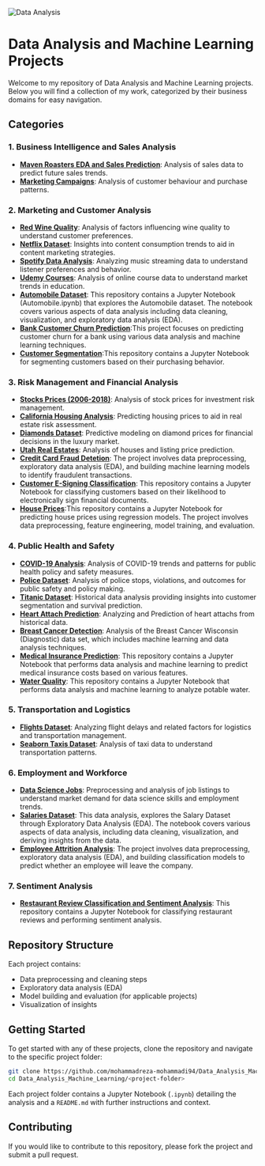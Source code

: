 ![Data Analysis](https://www.simplilearn.com/ice9/free_resources_article_thumb/Business_Analytics_vs_Data_Analytics.jpg)


# Data Analysis and Machine Learning Projects

Welcome to my repository of Data Analysis and Machine Learning projects. Below you will find a collection of my work, categorized by their business domains for easy navigation.

## Categories

### 1. Business Intelligence and Sales Analysis
- **[Maven Roasters EDA and Sales Prediction](https://github.com/mohammadreza-mohammadi94/Data_Analysis_Machine_Learning/tree/main/Maven%20Roasters%20EDA%20and%20Sales%20Prediction)**: Analysis of sales data to predict future sales trends.
- **[Marketing Campaigns](https://github.com/mohammadreza-mohammadi94/Data_Analysis_Machine_Learning/tree/master/Marketing%20Campaigns)**: Analysis of customer behaviour and purchase patterns.

### 2. Marketing and Customer Analysis
- **[Red Wine Quality](https://github.com/mohammadreza-mohammadi94/Data_Analysis_Machine_Learning/tree/main/Red%20Wine%20Quality)**: Analysis of factors influencing wine quality to understand customer preferences.
- **[Netflix Dataset](https://github.com/mohammadreza-mohammadi94/Data_Analysis_Machine_Learning/tree/main/Netflix%20Dataset)**: Insights into content consumption trends to aid in content marketing strategies.
- **[Spotify Data Analysis](https://github.com/mohammadreza-mohammadi94/Data_Analysis_Machine_Learning/tree/main/Spotify%20Data%20Analysis)**: Analyzing music streaming data to understand listener preferences and behavior.
- **[Udemy Courses](https://github.com/mohammadreza-mohammadi94/Data_Analysis_Machine_Learning/tree/main/Udemy%20Courses)**: Analysis of online course data to understand market trends in education.
- **[Automobile Dataset](https://github.com/jigsaw1313/Data-Analysis/tree/master/Automobile%20Dataset)**: This repository contains a Jupyter Notebook (Automobile.ipynb) that explores the Automobile dataset. The notebook covers various aspects of data analysis including data cleaning, visualization, and exploratory data analysis (EDA).
- **[Bank Customer Churn Prediction](https://github.com/mohammadreza-mohammadi94/Data_Analysis_Machine_Learning/tree/master/2.%20Marketing%20and%20Customer%20Analysis/Customer%20Segmentation)**:This project focuses on predicting customer churn for a bank using various data analysis and machine learning techniques.
- **[Customer Segmentation](https://github.com/mohammadreza-mohammadi94/Data_Analysis_Machine_Learning/tree/master/2.%20Marketing%20and%20Customer%20Analysis/Bank%20Customer%20Churn%20Prediction)**:This repository contains a Jupyter Notebook for segmenting customers based on their purchasing behavior.

### 3. Risk Management and Financial Analysis
- **[Stocks Prices (2006-2018)](https://github.com/mohammadreza-mohammadi94/Data_Analysis_Machine_Learning/tree/main/Stocks%20Prices%20(2006-2018))**: Analysis of stock prices for investment risk management.
- **[California Housing Analysis](https://github.com/mohammadreza-mohammadi94/Data_Analysis_Machine_Learning/tree/main/California%20Housing%20Analysis)**: Predicting housing prices to aid in real estate risk assessment.
- **[Diamonds Dataset](https://github.com/mohammadreza-mohammadi94/Data_Analysis_Machine_Learning/tree/main/Diamonds%20Dataset)**: Predictive modeling on diamond prices for financial decisions in the luxury market.
- **[Utah Real Estates](https://github.com/mohammadreza-mohammadi94/Data_Analysis_Machine_Learning/tree/master/3.%20Risk%20Management%20and%20Financial%20Analysis/Real%20Estate%20Utah)**: Analysis of houses and listing price prediction.
- **[Credit Card Fraud Detetion](https://github.com/mohammadreza-mohammadi94/Data_Analysis_Machine_Learning/tree/master/3.%20Risk%20Management%20and%20Financial%20Analysis/Credit%20Card%20Fraud%20Detection)**:  The project involves data preprocessing, exploratory data analysis (EDA), and building machine learning models to identify fraudulent transactions.
- **[Customer E-Signing Classification](https://github.com/mohammadreza-mohammadi94/Data_Analysis_Machine_Learning/tree/master/3.%20Risk%20Management%20and%20Financial%20Analysis/Customers_E_Signing_Classification)**: This repository contains a Jupyter Notebook for classifying customers based on their likelihood to electronically sign financial documents.
- **[House Prices](https://github.com/mohammadreza-mohammadi94/Data_Analysis_Machine_Learning/tree/master/3.%20Risk%20Management%20and%20Financial%20Analysis/House%20Prices)**:This repository contains a Jupyter Notebook for predicting house prices using regression models. The project involves data preprocessing, feature engineering, model training, and evaluation. 

### 4. Public Health and Safety
- **[COVID-19 Analysis](https://github.com/mohammadreza-mohammadi94/Data_Analysis_Machine_Learning/tree/main/COVID-19%20Analysis)**: Analysis of COVID-19 trends and patterns for public health policy and safety measures.
- **[Police Dataset](https://github.com/mohammadreza-mohammadi94/Data_Analysis_Machine_Learning/tree/main/Police%20Dataset)**: Analysis of police stops, violations, and outcomes for public safety and policy making.
- **[Titanic Dataset](https://github.com/mohammadreza-mohammadi94/Data_Analysis_Machine_Learning/tree/main/Titanic%20Dataset)**: Historical data analysis providing insights into customer segmentation and survival prediction.
- **[Heart Attach Prediction](https://github.com/mohammadreza-mohammadi94/Data_Analysis_Machine_Learning/tree/master/4.%20Public%20Health%20and%20Safety/Heart%20Attack%20Prediction)**: Analyzing and Prediction of heart attachs from historical data.
- **[Breast Cancer Detection](https://github.com/mohammadreza-mohammadi94/Data_Analysis_Machine_Learning/tree/master/4.%20Public%20Health%20and%20Safety/Breast%20Cancer%20Wisconsin%20(Diagnostic)%20Data%20Set)**: Analysis of the Breast Cancer Wisconsin (Diagnostic) data set, which includes machine learning and data analysis techniques.
 - **[Medical Insurance Prediction](https://github.com/mohammadreza-mohammadi94/Data_Analysis_Machine_Learning/tree/master/4.%20Public%20Health%20and%20Safety/Medical%20Insurance%20Prediction)**: This repository contains a Jupyter Notebook that performs data analysis and machine learning to predict medical insurance costs based on various features.
 - **[Water Quality](https://github.com/mohammadreza-mohammadi94/Data_Analysis_Machine_Learning/tree/master/4.%20Public%20Health%20and%20Safety/Water%20Quality)**: This repository contains a Jupyter Notebook that performs data analysis and machine learning to analyze potable water.

### 5. Transportation and Logistics
- **[Flights Dataset](https://github.com/mohammadreza-mohammadi94/Data_Analysis_Machine_Learning/tree/main/Flights%20Dataset)**: Analyzing flight delays and related factors for logistics and transportation management.
- **[Seaborn Taxis Dataset](https://github.com/mohammadreza-mohammadi94/Data_Analysis_Machine_Learning/tree/main/Seaborn%20Taxis%20Dataset)**: Analysis of taxi data to understand transportation patterns.

### 6. Employment and Workforce
- **[Data Science Jobs](https://github.com/mohammadreza-mohammadi94/Data_Analysis_Machine_Learning/tree/main/Data%20Science%20Jobs)**: Preprocessing and analysis of job listings to understand market demand for data science skills and employment trends.
- **[Salaries Dataset](https://github.com/jigsaw1313/Data-Analysis/tree/master/Salary%20Data)**: This data analysis, explores the Salary Dataset through Exploratory Data Analysis (EDA). The notebook covers various aspects of data analysis, including data cleaning, visualization, and deriving insights from the data.
- **[Employee Attrition Analysis](https://github.com/mohammadreza-mohammadi94/Data_Analysis_Machine_Learning/tree/master/6.%20Employment%20and%20Workforce/Employee%20Attrition)**: The project involves data preprocessing, exploratory data analysis (EDA), and building classification models to predict whether an employee will leave the company.

### 7. Sentiment Analysis
- **[Restaurant Review Classification and Sentiment Analysis](https://github.com/mohammadreza-mohammadi94/Data_Analysis_Machine_Learning/tree/master/7.%20Sentiment%20Analysis/Restaurant%20Review%20Classification)**: This repository contains a Jupyter Notebook for classifying restaurant reviews and performing sentiment analysis.

## Repository Structure
Each project contains:
- Data preprocessing and cleaning steps
- Exploratory data analysis (EDA)
- Model building and evaluation (for applicable projects)
- Visualization of insights

## Getting Started

To get started with any of these projects, clone the repository and navigate to the specific project folder:

```bash
git clone https://github.com/mohammadreza-mohammadi94/Data_Analysis_Machine_Learning.git
cd Data_Analysis_Machine_Learning/<project-folder>
```

Each project folder contains a Jupyter Notebook (`.ipynb`) detailing the analysis and a `README.md` with further instructions and context.

## Contributing

If you would like to contribute to this repository, please fork the project and submit a pull request.

